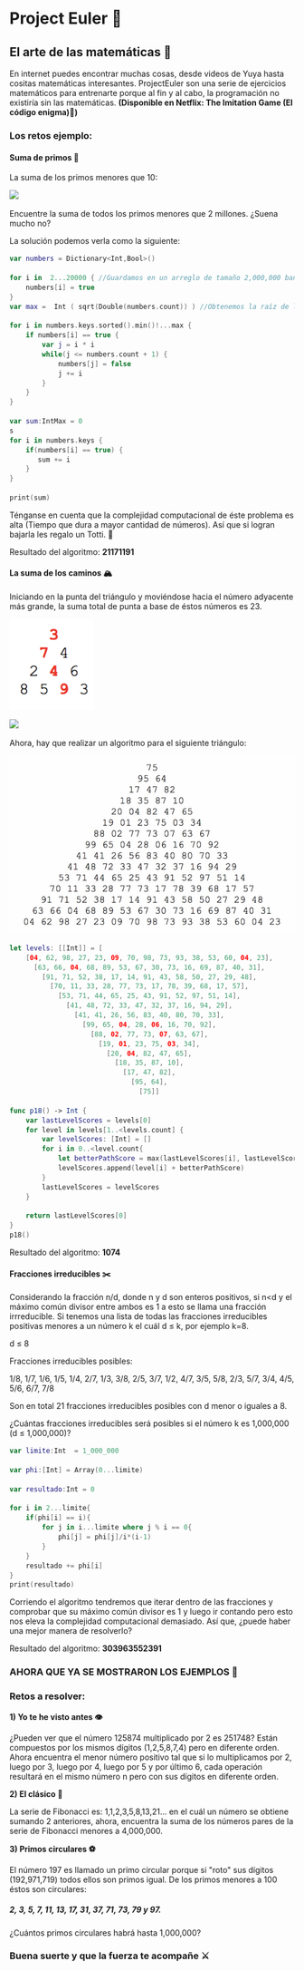 # Project Euler 🧮

## El arte de las matemáticas 🎻

En internet puedes encontrar muchas cosas, desde videos de Yuya hasta cositas matemáticas interesantes. ProjectEuler son una serie de ejercicios matemáticos para entrenarte porque al fin y al cabo, la programación no existiría sin las matemáticas. **(Disponible en Netflix: The Imitation Game (El código enigma)🍿)**

###  Los retos ejemplo:

#### Suma de primos 🤠

La suma de los primos menores que 10:
	
<img src="https://latex.codecogs.com/gif.latex? f(10) = 2 + 3 + 5 + 7 = 17 " /> 
	
Encuentre la suma de todos los primos menores que 2 millones. ¿Suena mucho no?

La solución podemos verla como la siguiente:

```swift
var numbers = Dictionary<Int,Bool>()

for i in  2...20000 { //Guardamos en un arreglo de tamaño 2,000,000 banderas, pero como no quiero ver mi computadora morir, lo dejamos en 20000
    numbers[i] = true
}
var max =  Int ( sqrt(Double(numbers.count)) ) //Obtenemos la raíz de la cantidad de números **

for i in numbers.keys.sorted().min()!...max {
    if numbers[i] == true {
        var j = i * i
        while(j <= numbers.count + 1) {
            numbers[j] = false
            j += i
        }
    }
}

var sum:IntMax = 0
s
for i in numbers.keys {
	if(numbers[i] == true) {
       sum += i
  	}
}

print(sum)

```

Ténganse en cuenta que la complejidad computacional de éste problema es alta (Tiempo que dura a mayor cantidad de números). Así que si logran bajarla les regalo un Totti. 🥠

Resultado del algoritmo: **21171191**

#### La suma de los caminos 🏔

Iniciando en la punta del triángulo y moviéndose hacia el número adyacente más grande, la suma total de punta a base de éstos números es 23.

<img src="123.jpeg" alt="Kitten"
	title="A cute kitten" width="150" height="160" />

<img src="https://latex.codecogs.com/gif.latex? f(10) = 3 + 7 + 4 + 9 = 23 " /> 


Ahora, hay que realizar un algoritmo para el siguiente triángulo:

![](456.jpg)

```swift
let levels: [[Int]] = [
    [04, 62, 98, 27, 23, 09, 70, 98, 73, 93, 38, 53, 60, 04, 23],
      [63, 66, 04, 68, 89, 53, 67, 30, 73, 16, 69, 87, 40, 31],
        [91, 71, 52, 38, 17, 14, 91, 43, 58, 50, 27, 29, 48],
          [70, 11, 33, 28, 77, 73, 17, 78, 39, 68, 17, 57],
            [53, 71, 44, 65, 25, 43, 91, 52, 97, 51, 14],
              [41, 48, 72, 33, 47, 32, 37, 16, 94, 29],
                [41, 41, 26, 56, 83, 40, 80, 70, 33],
                  [99, 65, 04, 28, 06, 16, 70, 92],
                    [88, 02, 77, 73, 07, 63, 67],
                      [19, 01, 23, 75, 03, 34],
                        [20, 04, 82, 47, 65],
                          [18, 35, 87, 10],
                            [17, 47, 82],
                              [95, 64],
                                [75]]

func p18() -> Int {
    var lastLevelScores = levels[0]
    for level in levels[1..<levels.count] {
        var levelScores: [Int] = []
        for i in 0..<level.count{
            let betterPathScore = max(lastLevelScores[i], lastLevelScores[i + 1])
            levelScores.append(level[i] + betterPathScore)
        }
        lastLevelScores = levelScores
    }

    return lastLevelScores[0]
}
p18()

```

Resultado del algoritmo: **1074**

#### Fracciones irreducibles ✂️
Considerando la fracción n/d, donde n y d son enteros positivos, si n<d y el máximo común divisor entre ambos es 1 a esto se llama una fracción irrreducible. Si tenemos una lista de todas las fracciones irreducibles positivas menores a un número k el cuál d ≤ k, por ejemplo k=8.

d ≤ 8

Fracciones irreducibles posibles:

1/8, 1/7, 1/6, 1/5, 1/4, 2/7, 1/3, 3/8, 2/5, 3/7, 1/2, 4/7, 3/5, 5/8, 2/3, 5/7, 3/4, 4/5, 5/6, 6/7, 7/8

Son en total 21 fracciones irreducibles posibles con d menor o iguales a 8.

¿Cuántas fracciones irreducibles será posibles si el número k es 1,000,000 (d ≤ 1,000,000)?

```swift
var limite:Int  = 1_000_000

var phi:[Int] = Array(0...limite)

var resultado:Int = 0

for i in 2...limite{
    if(phi[i] == i){
        for j in i...limite where j % i == 0{
            phi[j] = phi[j]/i*(i-1)
        }
    }
    resultado += phi[i]
}
print(resultado)

```

Corriendo el algoritmo tendremos que iterar dentro de las fracciones y comprobar que su máximo común divisor es 1 y luego ir contando pero esto nos eleva la complejidad computacional demasiado. Así que, ¿puede haber una mejor manera de resolverlo?

Resultado del algoritmo: **303963552391**

### AHORA QUE YA SE MOSTRARON LOS EJEMPLOS 👀

###  Retos a resolver:


**1) Yo te he visto antes 👁** 

¿Pueden ver que el número 125874 multiplicado por 2 es 251748? Están compuestos por los mismos dígitos (1,2,5,8,7,4) pero en diferente orden. Ahora encuentra el menor número positivo tal que si lo multiplicamos por 2, luego por 3, luego por 4, luego por 5 y  por último 6, cada operación resultará en el mismo número n pero con sus dígitos en diferente orden.

**2) El clásico 🥁** 

La serie de Fibonacci es: 1,1,2,3,5,8,13,21... en el cuál un número se obtiene sumando 2 anteriores, ahora, encuentra la suma de los números pares de la serie de Fibonacci menores a 4,000,000.

**3) Primos circulares ⚽️** 

El número 197 es llamado un primo circular porque si "roto" sus dígitos (192,971,719) todos ellos son primos igual. De los primos menores a 100 éstos son circulares:

##### 2, 3, 5, 7, 11, 13, 17, 31, 37, 71, 73, 79 y 97.

¿Cuántos primos circulares habrá hasta 1,000,000?


### Buena suerte y que la fuerza te acompañe ⚔️
